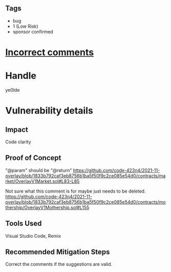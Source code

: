 ## Tags

- bug
- 1 (Low Risk)
- sponsor confirmed

# [Incorrect comments ](https://github.com/code-423n4/2021-11-overlay-findings/issues/49) 

# Handle

ye0lde


# Vulnerability details

## Impact
Code clarity

## Proof of Concept

"@param" should be "@return"
https://github.com/code-423n4/2021-11-overlay/blob/1833b792caf3eb8756b1ba5f50f9c2ce085e54d0/contracts/market/OverlayV1Market.sol#L83-L85

Not sure what this comment is for maybe just needs to be deleted.
https://github.com/code-423n4/2021-11-overlay/blob/1833b792caf3eb8756b1ba5f50f9c2ce085e54d0/contracts/mothership/OverlayV1Mothership.sol#L155

## Tools Used
Visual Studio Code, Remix

## Recommended Mitigation Steps
Correct the comments if the suggestions are valid.

